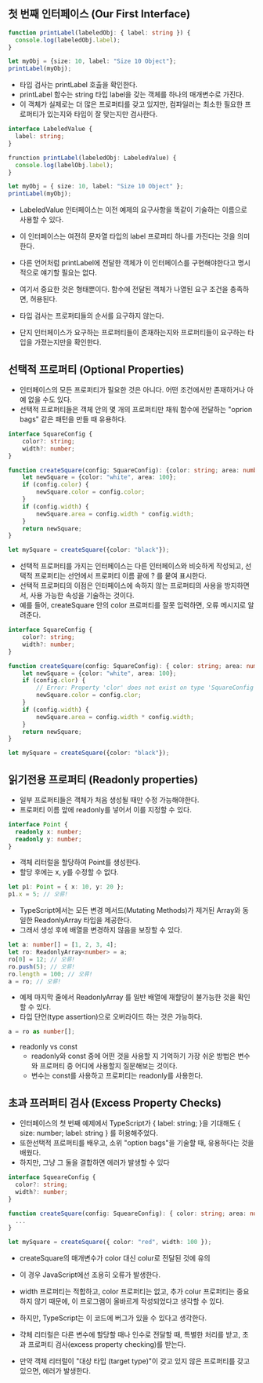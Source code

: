 ## 첫 번째 인터페이스 (Our First Interface)
```ts
function printLabel(labeledObj: { label: string }) {
  console.log(labeledObj.label);
}

let myObj = {size: 10, label: "Size 10 Object"};
printLabel(myObj);
```

- 타입 검사는 printLabel 호출을 확인한다. 
- printLabel 함수는 string 타입 label을 갖는 객체를 하나의 매개변수로 가진다. 
- 이 객체가 실제로는 더 많은 프로퍼티를 갖고 있지만, 컴파일러는 최소한 필요한 프로퍼티가 있는지와 타입이 잘 맞는지만 검사한다.

```ts
interface LabeledValue {
  label: string;
}

frunction printLabel(labeledObj: LabeledValue) {
  console.log(labelObj.label);
}

let myObj = { size: 10, label: "Size 10 Object" };
printLabel(myObj);
```

- LabeledValue 인터페이스는 이전 예제의 요구사항을 똑같이 기술하는 이름으로 사용할 수 있다.
- 이 인터페이스는 여전히 문자열 타입의 label 프로퍼티 하나를 가진다는 것을 의미한다.
- 다른 언어처럼 printLabel에 전달한 객체가 이 인터페이스를 구현해야한다고 명시적으로 얘기할 필요는 없다.
- 여기서 중요한 것은 형태뿐이다. 함수에 전달된 객체가 나열된 요구 조건을 충족하면, 허용된다.

- 타입 검사는 프로퍼티들의 순서를 요구하지 않는다.
- 단지 인터페이스가 요구하는 프로퍼티들이 존재하는지와 프로퍼티들이 요구하는 타입을 가졌는지만을 확인한다.

## 선택적 프로퍼티 (Optional Properties)
- 인터페이스의 모든 프로퍼티가 필요한 것은 아니다. 어떤 조건에서만 존재하거나 아예 없을 수도 있다.
- 선택적 프로퍼티들은 객체 안의 몇 개의 프로퍼티만 채워 함수에 전달하는 "oprion bags" 같은 패턴을 만들 때 유용하다.

```ts
interface SquareConfig {
    color?: string;
    width?: number;
}

function createSquare(config: SquareConfig): {color: string; area: number} {
    let newSquare = {color: "white", area: 100};
    if (config.color) {
        newSquare.color = config.color;
    }
    if (config.width) {
        newSquare.area = config.width * config.width;
    }
    return newSquare;
}

let mySquare = createSquare({color: "black"});
```

- 선택적 프로퍼티를 가지는 인터페이스는 다른 인터페이스와 비슷하게 작성되고, 선택적 프로퍼티는 선언에서 프로퍼티 이름 끝에 ? 를 뭍여 표시한다.
- 선택적 프로퍼티의 이점은 인터페이스에 속하지 않는 프로퍼티의 사용을 방지하면서, 사용 가능한 속성을 기술하는 것이다.
- 예를 들어, createSquare 안의 color 프로퍼티를 잘못 입력하면, 오류 메시지로 알려준다.

```ts
interface SquareConfig {
    color?: string;
    width?: number;
}

function createSquare(config: SquareConfig): { color: string; area: number } {
    let newSquare = {color: "white", area: 100};
    if (config.clor) {
        // Error: Property 'clor' does not exist on type 'SquareConfig'
        newSquare.color = config.clor;
    }
    if (config.width) {
        newSquare.area = config.width * config.width;
    }
    return newSquare;
}

let mySquare = createSquare({color: "black"});
```

## 읽기전용 프로퍼티 (Readonly properties)
- 일부 프로퍼티들은 객체가 처음 생성될 때만 수정 가능해야한다.
- 프로퍼티 이름 앞에 readonly를 넣어서 이를 지정할 수 있다.

```ts
interface Point {
  readonly x: number;
  readonly y: number;
}
```

- 객체 리터럴을 할당하여 Point를 생성한다.
- 할당 후에는 x, y를 수정할 수 없다.

```ts
let p1: Point = { x: 10, y: 20 };
p1.x = 5; // 오류!
```

- TypeScript에서는 모든 변경 메서드(Mutating Methods)가 제거된 Array<T>와 동일한 ReadonlyArray<T> 타입을 제공한다.
- 그래서 생성 후에 배열을 변경하지 않음을 보장할 수 있다.

```ts
let a: number[] = [1, 2, 3, 4];
let ro: ReadonlyArray<number> = a;
ro[0] = 12; // 오류!
ro.push(5); // 오류!
ro.length = 100; // 오류!
a = ro; // 오류!
```

- 예제 마지막 줄에서 ReadonlyArray 를 일반 배열에 재할당이 불가능한 것을 확인할 수 있다.
- 타입 단언(type assertion)으로 오버라이드 하는 것은 가능하다.

```ts
a = ro as number[];
```

- readonly vs const
  - readonly와 const 중에 어떤 것을 사용할 지 기억하기 가장 쉬운 방법은 변수와 프로퍼티 중 어디에 사용할지 질문해보는 것이다.
  - 변수는 const를 사용하고 프로퍼티는 readonly를 사용한다.

## 초과 프러퍼티 검사 (Excess Property Checks)
- 인터페이스의 첫 번째 예제에서 TypeScript가 { label: string; }을 기대해도 { size: number; label: string } 를 허용해주었다.
- 또한선택적 프로퍼티를 배우고, 소위 "option bags"을 기술할 때, 유용하다는 것을 배웠다.
- 하지만, 그냥 그 둘을 결합하면 에러가 발생할 수 있다

```ts
interface SqueareConfig {
  color?: string;
  width?: number;
}

function createSquare(config: SqueareConfig): { color: string; area: number } {
  ...
}

let mySquare = createSquare({ color: "red", width: 100 });
```

- createSquare의 매개변수가 color 대신 colur로 전달된 것에 유의
- 이 경우 JavaScript에선 조용히 오류가 발생한다.

- width 프로퍼티는 적합하고, color 프로퍼티는 없고, 추가 colur 프로퍼티는 중요하지 않기 때문에, 이 프로그램이 올바르게 작성되었다고 생각할 수 있다.

- 하지만, TypeScript는 이 코드에 버그가 있을 수 있다고 생각한다.
- 갹체 리터럴은 다른 변수에 할당할 때나 인수로 전달할 때, 특별한 처리를 받고, 초과 프로퍼티 검사(excess property checking)를 받는다.
- 만약 객체 리터럴이 "대상 타입 (target type)"이 갖고 있지 않은 프로퍼티를 갖고 있으면, 에러가 발생한다.

